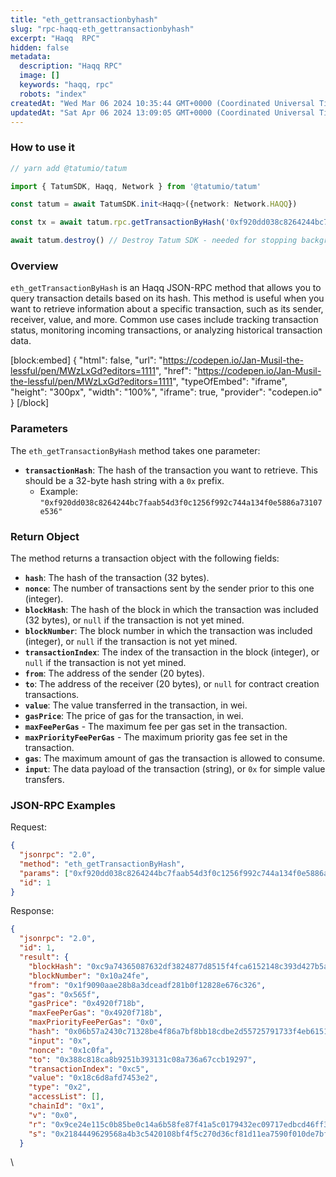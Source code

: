```yaml
---
title: "eth_gettransactionbyhash"
slug: "rpc-haqq-eth_gettransactionbyhash"
excerpt: "Haqq  RPC"
hidden: false
metadata: 
  description: "Haqq RPC"
  image: []
  keywords: "haqq, rpc"
  robots: "index"
createdAt: "Wed Mar 06 2024 10:35:44 GMT+0000 (Coordinated Universal Time)"
updatedAt: "Sat Apr 06 2024 13:09:05 GMT+0000 (Coordinated Universal Time)"
---
```




### How to use it



```typescript
// yarn add @tatumio/tatum

import { TatumSDK, Haqq, Network } from '@tatumio/tatum'

const tatum = await TatumSDK.init<Haqq>({network: Network.HAQQ})

const tx = await tatum.rpc.getTransactionByHash('0xf920dd038c8264244bc7faab54d3f0c1256f992c744a134f0e5886a73107e536')

await tatum.destroy() // Destroy Tatum SDK - needed for stopping background jobs
```



### Overview

`eth_getTransactionByHash` is an Haqq JSON-RPC method that allows you to query transaction details based on its hash. This method is useful when you want to retrieve information about a specific transaction, such as its sender, receiver, value, and more. Common use cases include tracking transaction status, monitoring incoming transactions, or analyzing historical transaction data.

[block:embed]
{
  "html": false,
  "url": "https://codepen.io/Jan-Musil-the-lessful/pen/MWzLxGd?editors=1111",
  "href": "https://codepen.io/Jan-Musil-the-lessful/pen/MWzLxGd?editors=1111",
  "typeOfEmbed": "iframe",
  "height": "300px",
  "width": "100%",
  "iframe": true,
  "provider": "codepen.io"
}
[/block]

### Parameters

The `eth_getTransactionByHash` method takes one parameter:

- **`transactionHash`**: The hash of the transaction you want to retrieve. This should be a 32-byte hash string with a `0x` prefix.
  - Example: `"0xf920dd038c8264244bc7faab54d3f0c1256f992c744a134f0e5886a73107e536"`

### Return Object

The method returns a transaction object with the following fields:

- **`hash`**: The hash of the transaction (32 bytes).
- **`nonce`**: The number of transactions sent by the sender prior to this one (integer).
- **`blockHash`**: The hash of the block in which the transaction was included (32 bytes), or `null` if the transaction is not yet mined.
- **`blockNumber`**: The block number in which the transaction was included (integer), or `null` if the transaction is not yet mined.
- **`transactionIndex`**: The index of the transaction in the block (integer), or `null` if the transaction is not yet mined.
- **`from`**: The address of the sender (20 bytes).
- **`to`**: The address of the receiver (20 bytes), or `null` for contract creation transactions.
- **`value`**: The value transferred in the transaction, in wei.
- **`gasPrice`**: The price of gas for the transaction, in wei.
- **`maxFeePerGas`** - The maximum fee per gas set in the transaction.
- **`maxPriorityFeePerGas`** - The maximum priority gas fee set in the transaction.
- **`gas`**: The maximum amount of gas the transaction is allowed to consume.
- **`input`**: The data payload of the transaction (string), or `0x` for simple value transfers.

### JSON-RPC Examples

Request:

```json
{
  "jsonrpc": "2.0",
  "method": "eth_getTransactionByHash",
  "params": ["0xf920dd038c8264244bc7faab54d3f0c1256f992c744a134f0e5886a73107e536"],
  "id": 1
}
```

Response:

```json
{
  "jsonrpc": "2.0",
  "id": 1,
  "result": {
    "blockHash": "0xc9a74365087632df3824877d8515f4fca6152148c393d427b5a1f73b6b48216a",
    "blockNumber": "0x10a24fe",
    "from": "0x1f9090aae28b8a3dceadf281b0f12828e676c326",
    "gas": "0x565f",
    "gasPrice": "0x4920f718b",
    "maxFeePerGas": "0x4920f718b",
    "maxPriorityFeePerGas": "0x0",
    "hash": "0x06b57a2430c71328be4f86a7bf8bb18cdbe2d55725791733f4eb6151012319a1",
    "input": "0x",
    "nonce": "0x1c0fa",
    "to": "0x388c818ca8b9251b393131c08a736a67ccb19297",
    "transactionIndex": "0xc5",
    "value": "0x18c6d8afd7453e2",
    "type": "0x2",
    "accessList": [],
    "chainId": "0x1",
    "v": "0x0",
    "r": "0x9ce24e115c0b85be0c14a6b58fe87f41a5c0179432ec09717edbcd46ff33ab25",
    "s": "0x2184449629568a4b3c5420108bf4f5c270d36cf81d11ea7590f010de7bf335a6"
  }

```

\\
